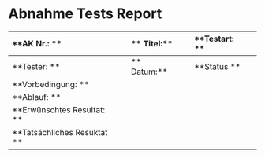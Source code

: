 # Abnahme Tests Report

| **AK Nr.:  **              |   |** Titel:** |   | **Testart: **|   |
|:------------------------|---|:--------|---|:----------|---|
| **Tester:   **             |   |** Datum:** |   | **Status  ** |   |
| **Vorbedingung:  **        |   |        |   |          |   |
| **Ablauf:   **             |   |        |   |          |   |
| **Erwünschtes Resultat: ** |   |        |   |          |   |
| **Tatsächliches Resuktat **|   |        |   |          |   |


